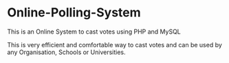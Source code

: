 # Online-Polling-System
This is an Online System to cast votes using PHP and MySQL

This is very efficient and comfortable way to cast votes and can be used by any Organisation, Schools or Universities.
